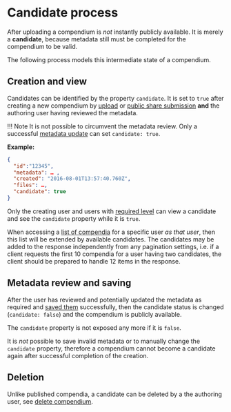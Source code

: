 # Candidate process

After uploading a compendium is _not_ instantly publicly available.
It is merely a **candidate**, because metadata still must be completed for the compendium to be valid.

The following process models this intermediate state of a compendium.

## Creation and view

Candidates can be identified by the property `candidate`.
It is set to `true` after creating a new compendium by [upload](upload.md) or [public share submission](public_share.md) **and** the authoring user having reviewed the metadata.

!!! Note
    It is not possible to circumvent the metadata review.
    Only a successful [metadata update](metadata.md#update-metadata) can set `candidate: true`.

**Example:**

```json
{
  "id":"12345",
  "metadata": … ,
  "created": "2016-08-01T13:57:40.760Z",
  "files": …,
  "candidate": true
}
```

Only the creating user and users with [required level](../user.md#user-levels) can view a candidate and see the `candidate` property while it is `true`.

When accessing a [list of compendia](view.md#list-compendia) for a specific user _as that user_, then this list will be extended by available candidates.
The candidates may be added to the response independently from any pagination settings, i.e. if a client requests the first 10 compendia for a user having two candidates, the client should be prepared to handle 12 items in the response.

## Metadata review and saving

After the user has reviewed and potentially updated the metadata as required and [saved them](metadata.md#update-metadata) successfully, then the candidate status is changed (`candidate: false`) and the compendium is publicly available.

The `candidate` property is not exposed any more if it is `false`.

It is _not_ possible to save invalid metadata or to manually change the `candidate` property, therefore a compendium cannot become a candidate again after successful completion of the creation.

## Deletion

Unlike published compendia, a candidate can be deleted by a the authoring user, see [delete compendium](delete.md).
